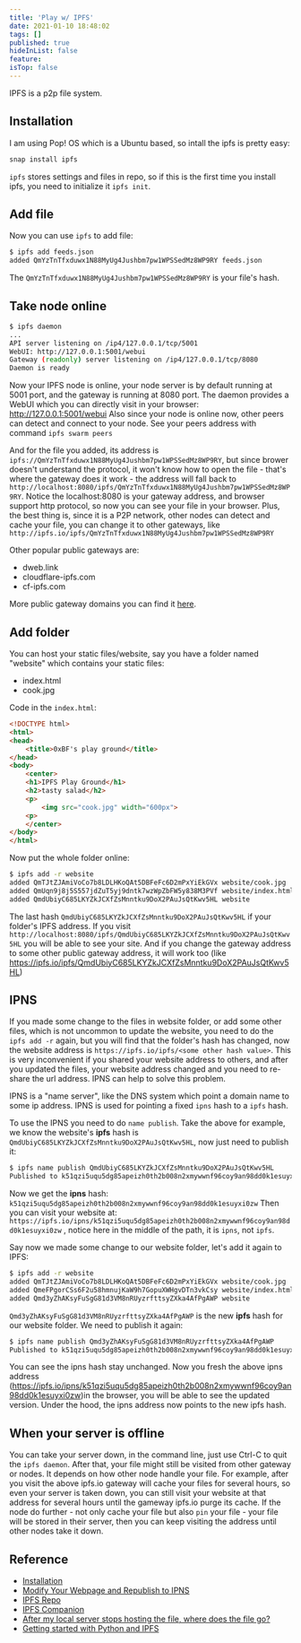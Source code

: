 ```yaml
---
title: 'Play w/ IPFS'
date: 2021-01-10 18:48:02
tags: []
published: true
hideInList: false
feature: 
isTop: false
---
```

IPFS is a p2p file system.

## Installation
I am using Pop! OS which is a Ubuntu based, so intall the ipfs is pretty easy:
```bash
snap install ipfs
```
`ipfs` stores settings and files in repo, so if this is the first time you install ipfs, you need to initialize it `ipfs init`.

## Add file 
Now you can use `ipfs` to add file:
```bash
$ ipfs add feeds.json
added QmYzTnTfxduwx1N88MyUg4Jushbm7pw1WPSSedMz8WP9RY feeds.json
```

The `QmYzTnTfxduwx1N88MyUg4Jushbm7pw1WPSSedMz8WP9RY` is your file's hash.

## Take node online
```bash
$ ipfs daemon
...
API server listening on /ip4/127.0.0.1/tcp/5001
WebUI: http://127.0.0.1:5001/webui
Gateway (readonly) server listening on /ip4/127.0.0.1/tcp/8080
Daemon is ready
```
Now your IPFS node is online, your node server is by default running at 5001 port, and the gateway is running at 8080 port. The daemon provides a WebUI which you can directly visit in your browser: http://127.0.0.1:5001/webui
Also since your node is online now, other peers can detect and connect to your node.
See your peers address with command `ipfs swarm peers`

And for the file you added, its address is `ipfs://QmYzTnTfxduwx1N88MyUg4Jushbm7pw1WPSSedMz8WP9RY`, but since brower doesn't understand the protocol, it won't know how to open the file - that's where the gateway does it work - the address will fall back to `http://localhost:8080/ipfs/QmYzTnTfxduwx1N88MyUg4Jushbm7pw1WPSSedMz8WP9RY`. Notice the localhost:8080 is your gateway address, and browser support http protocol, so now you can see your file in your browser. Plus, the best thing is, since it is a P2P network, other nodes can detect and cache your file, you can change it to other gateways, like `http://ipfs.io/ipfs/QmYzTnTfxduwx1N88MyUg4Jushbm7pw1WPSSedMz8WP9RY`

Other popular public gateways are:
* dweb.link
* cloudflare-ipfs.com
* cf-ipfs.com

More public gateway domains you can find it [here](https://ipfs.github.io/public-gateway-checker/).

## Add folder
You can host your static files/website, say you have a folder named "website" which contains your static files:
* index.html
* cook.jpg

Code in the `index.html`:
```html
<!DOCTYPE html>
<html>
<head>
    <title>0xBF's play ground</title>
</head>
<body>
    <center>
    <h1>IPFS Play Ground</h1>
    <h2>tasty salad</h2>
    <p>
        <img src="cook.jpg" width="600px">
    <p>
    </center>
</body>
</html>
```
Now put the whole folder online:
```bash
$ ipfs add -r website
added QmTJtZJAmiVoCo7b8LDLHKoQAt5DBFeFc6D2mPxYiEkGVx website/cook.jpg
added QmUqn9j8j5S557jdZuT5yj9dntk7wzWpZbFW5y838M3PVf website/index.html
added QmdUbiyC685LKYZkJCXfZsMnntku9DoX2PAuJsQtKwv5HL website
```
The last hash `QmdUbiyC685LKYZkJCXfZsMnntku9DoX2PAuJsQtKwv5HL` if your folder's IPFS address. If you visit `http://localhost:8080/ipfs/QmdUbiyC685LKYZkJCXfZsMnntku9DoX2PAuJsQtKwv5HL` you will be able to see your site. And if you change the gateway address to some other public gateway address, it will work too (like https://ipfs.io/ipfs/QmdUbiyC685LKYZkJCXfZsMnntku9DoX2PAuJsQtKwv5HL)

## IPNS
If you made some change to the files in website folder, or add some other files, which is not uncommon to update the website, you need to do the `ipfs add -r` again, but you will find that the folder's hash has changed, now the website address is `https://ipfs.io/ipfs/<some other hash value>`. This is very inconvenient if you shared your website address to others, and after you updated the files, your website address changed and you need to re-share the url address. IPNS can help to solve this problem.

IPNS is a "name server", like the DNS system which point a domain name to some ip address. IPNS is used for pointing a fixed `ipns` hash to a `ipfs` hash.

To use the IPNS you need to do `name publish`. Take the above for example, we know the website's **ipfs** hash is `QmdUbiyC685LKYZkJCXfZsMnntku9DoX2PAuJsQtKwv5HL`, now just need to publish it:
```bash
$ ipfs name publish QmdUbiyC685LKYZkJCXfZsMnntku9DoX2PAuJsQtKwv5HL
Published to k51qzi5uqu5dg85apeizh0th2b008n2xmywwnf96coy9an98dd0k1esuyxi0zw: /ipfs/QmdUbiyC685LKYZkJCXfZsMnntku9DoX2PAuJsQtKwv5HL
```
Now we get the **ipns** hash: `k51qzi5uqu5dg85apeizh0th2b008n2xmywwnf96coy9an98dd0k1esuyxi0zw`
Then you can visit your website at: `https://ipfs.io/ipns/k51qzi5uqu5dg85apeizh0th2b008n2xmywwnf96coy9an98dd0k1esuyxi0zw` , notice here in the middle of the path, it is `ipns`, not `ipfs`.

Say now we made some change to our website folder, let's add it again to IPFS:
```bash
$ ipfs add -r website
added QmTJtZJAmiVoCo7b8LDLHKoQAt5DBFeFc6D2mPxYiEkGVx website/cook.jpg
added QmeFPgorCSs6F2u58hmnujKaW9h7GopuXWHgvDTn3vkCsy website/index.html
added Qmd3yZhAKsyFuSgG81d3VM8nRUyzrfttsyZXka4AfPgAWP website
```
`Qmd3yZhAKsyFuSgG81d3VM8nRUyzrfttsyZXka4AfPgAWP` is the new **ipfs** hash for our website folder. We need to publish it again:
```bash
$ ipfs name publish Qmd3yZhAKsyFuSgG81d3VM8nRUyzrfttsyZXka4AfPgAWP
Published to k51qzi5uqu5dg85apeizh0th2b008n2xmywwnf96coy9an98dd0k1esuyxi0zw: /ipfs/Qmd3yZhAKsyFuSgG81d3VM8nRUyzrfttsyZXka4AfPgAWP
```
You can see the ipns hash stay unchanged. Now you fresh the above ipns address (https://ipfs.io/ipns/k51qzi5uqu5dg85apeizh0th2b008n2xmywwnf96coy9an98dd0k1esuyxi0zw)in the browser, you will be able to see the updated version. Under the hood, the ipns address now points to the new ipfs hash.

## When your server is offline
You can take your server down, in the command line, just use Ctrl-C to quit the `ipfs daemon`. After that, your file might still be visited from other gateway or nodes. It depends on how other node handle your file. For example, after you visit the above ipfs.io gateway will cache your files for several hours, so even your server is taken down, you can still visit your website at that address for several hours until the gameway ipfs.io purge its cache. If the node do further - not only cache your file but also `pin` your file - your file will be stored in their server, then you can keep visiting the address until other nodes take it down.


## Reference
* [Installation](https://docs.ipfs.io/install/command-line/)
* [Modify Your Webpage and Republish to IPNS](https://dweb-primer.ipfs.io/publishing-changes/modify-republish)
* [IPFS Repo](https://github.com/ipfs/ipfs)
* [IPFS Companion](https://docs.ipfs.io/install/ipfs-companion/)
* [After my local server stops hosting the file, where does the file go?](https://discuss.ipfs.io/t/after-my-local-server-stops-hosting-the-file-where-does-the-file-go/1438)
* [Getting started with Python and IPFS](https://medium.com/python-pandemonium/getting-started-with-python-and-ipfs-94d14fdffd10)


